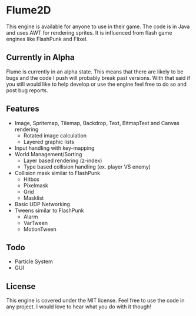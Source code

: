 Flume2D
========================

This engine is available for anyone to use in their game. The code is in Java and uses AWT for rendering sprites. It is influenced from flash game engines like FlashPunk and Flixel.

Currently in Alpha
------------------------
Flume is currently in an alpha state. This means that there are likely to be bugs and the code I push will probably break past versions. With that said if you still would like to help develop or use the engine feel free to do so and post bug reports.

Features
------------------------
* Image, Spritemap, Tilemap, Backdrop, Text, BitmapText and Canvas rendering
	* Rotated image calculation
	* Layered graphic lists
* Input handling with key-mapping
* World Management/Sorting
	* Layer based rendering (z-index)
	* Type based collision handling (ex. player VS enemy)
* Collision mask similar to FlashPunk
	* Hitbox
	* Pixelmask
	* Grid
	* Masklist
* Basic UDP Networking
* Tweens similar to FlashPunk
	* Alarm
	* VarTween
	* MotionTween

Todo
------------------------
* Particle System
* GUI

License
------------------------
This engine is covered under the MIT license. Feel free to use the code in any project. I would love to hear what you do with it though!

